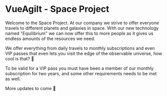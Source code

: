 # VueAgilt - Space Project

Welcome to the Space Project. At our company we strive to offer everyone travels to different planets and galaxies in space.
With our new technology named "Equilibrium" we can now offer this to more people as it gives us endless amounts of
the resources we need.

We offer everything from daily travels to monthly subscriptions and even VIP passes that even lets you visit the edge of
the observable universe, how cool is that? 🚀

To be valid for a VIP pass you must have been a member of our monthly subscription for two years, and some other requirements
needs to be met as well.

More updates to come 🌌
